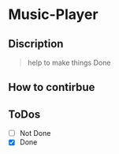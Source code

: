 # Music-Player

## Discription
> help to make things Done
## How to contirbue
## ToDos
  - [ ] Not Done
  - [x] Done
